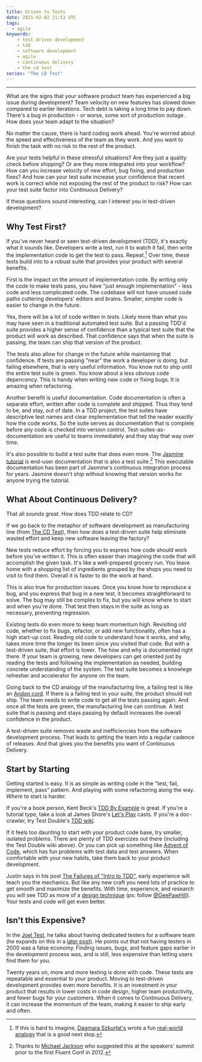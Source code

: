 ```yaml
---
title: Driven to Tests
date: 2021-02-02 21:53 UTC
tags:
  - agile 
keywords:
    - test driven development
    - tdd
    - software development
    - agile
    - continuous delivery
    - the cd test
series: "The CD Test"
---
```


[jasmine_tutorial]: https://jasmine.github.io/tutorials/your_first_suite
[gphill]: https://twitter.com/geepawhill
[steering_premise]: https://threadreaderapp.com/thread/1335623514959777795.html
[kent_tddbe]: https://amzn.to/3sYihAu
[tdd_docs]: https://github.com/testdouble/contributing-tests/wiki
[lets_play]: http://www.jamesshore.com/v2/projects/lets-play-tdd
[failures]: https://blog.testdouble.com/posts/2014-01-25-the-failures-of-intro-to-tdd/
[aoc]: https://adventofcode.com/
[joel]: https://www.joelonsoftware.com/2000/08/09/the-joel-test-12-steps-to-better-code/
[joel_testers]: https://www.joelonsoftware.com/2000/04/30/top-five-wrong-reasons-you-dont-have-testers/
[dagmar]: https://medium.com/@dagmaraszkurat
[analogy]: https://medium.com/@dagmaraszkurat/how-i-explained-tdd-to-a-non-developer-friend-and-got-a-job-offer-over-tacos-b881895182c5
[andon]: https://en.wikipedia.org/wiki/Andon_(manufacturing)
[cdt]: https://dwf.bigpencil.net/the-continuous-delivery-test/

---

What are the signs that your software product team has experienced a big issue during development? Team velocity on new features has slowed down compared to earlier iterations. Tech debt is taking a long time to pay down. There's a bug in production - or worse, some sort of production outage. How does your team adapt to the situation?

No matter the cause, there is hard coding work ahead. You're worried about the speed and effectiveness of the team as they work. And you want to finish the task with no risk to the rest of the product.

Are your tests helpful in these stressful situations? Are they just a quality check before shipping? Or are they more integrated into your workflow? How can you increase velocity of new effort, bug fixing, and production fixes? And how can your test suite increase your confidence that recent work is correct while not exposing the rest of the product to risk? How can your test suite factor into Continuous Delivery?

If these questions sound interesting, can I interest you in test-driven development?

## Why Test First?

If you've never heard or seen test-driven development (TDD), it's exactly what it sounds like. Developers write a test, run it to watch it fail, then write the implementation code to get the test to pass. Repeat.[^1] Over time, these tests build into to a robust suite that provides your product with several benefits.

First is the impact on the amount of implementation code. By writing only the code to make tests pass, you have "just enough implementation" - less code and less complicated code. The codebase will not have unused code paths cuttering developers' editors and brains. Smaller, simpler code is easier to change in the future.

Yes, there will be a lot of code written in _tests_. Likely more than what you may have seen in a traditional automated test suite. But a passing TDD'd suite provides a higher sense of confidence than a typical test suite that the product will work as described. That confidence says that when the suite is passing, the team can ship that version of the product.

The tests also allow for change in the future while maintaining that confidence. If tests are passing "near" the work a developer is doing, but failing elsewhere, that is very useful information. You know not to ship until the entire test suite is green. You know about a less obvious code depencency. This is handy when writing new code or fixing bugs. It is amazing when refactoring.

Another benefit is useful documentation. Code documentation is often a separate effort, written after code is complete and shipped. Thus they tend to be, and stay, out of date. In a TDD project, the test suites have descriptive test names and clear implementation that tell the reader exactly how the code works. So the suite serves as documentation that is complete before any code is checked into version control. Test-suites-as-documentation are useful to teams immediately and they stay that way over time.

It's also possible to build a test suite that does even more. The [Jasmine tutorial][jasmine_tutorial] is end-user documentation that is also a test suite.[^2] This executable documentation has been part of Jasmine's continuous integration process for years. Jasmine doesn't ship without knowing that version works for anyone trying the tutorial.

## What About Continuous Delivery?

That all sounds great. How does TDD relate to CD?

If we go back to the metaphor of software development as manufacturing line (from [The CD Test][cdt]), then how does a test-driven suite help eliminate wasted effort and keep new software leaving the factory?

New tests reduce effort by forcing you to express how code should work before you've written it. This is often easier than imagining the code that will accomplish the given task. It's like a well-prepared grocery run. You leave home with a shopping list of ingredients grouped by the shops you need to visit to find them. Overall it is faster to do the work at hand.

This is also true for production issues. Once you know how to reproduce a bug, and you express that bug in a new test, it becomes straightforward to solve. The bug may still be complex to fix, but you will know where to start and when you're done. That test then stays in the suite as long as necessary, preventing regression.

Existing tests do even more to keep team momentum high. Revisiting old code, whether to fix bugs, refactor, or add new functionality, often has a high start-up cost. Reading old code to understand how it works, and why, takes more time the longer its been since you visited that code. But with a test-driven suite, that effort is lower. The how and why is documented right there. If your team is growing, new developers can get oriented just by reading the tests and following the implementation as needed, building concrete understanding of the system. The test suite becomes a knowlege refresher and accelerator for anyone on the team.

Going back to the CD analogy of the manufacturing line, a failing test is like an [Andon cord][andon]. If there is a failing test in your suite, the product should not ship. The team needs to write code to get all the tests passing again. And once all the tests are green, the manufacturing line can continue. A test suite that is passing and stays passing by default increases the overall confidence in the product.

A test-driven suite removes waste and inefficiencies from the software development process.  That leads to getting the team into a regular cadence of releases. And that gives you the benefits you want of Continuous Delivery.

## Start by Starting

Getting started is easy. It is as simple as writing code in the "test, fail, implement, pass" pattern. And playing with some refactoring along the way. _Where_ to start is harder.

If you're a book person, Kent Beck's [TDD By Example][kent_tddbe] is great. If you're a tutorial type, take a look at James Shore's [Let's Play][lets_play] casts. If you're a doc-crawler, try Test Double's [TDD wiki][tdd_docs].

If it feels too daunting to start with your product code base, try smaller, isolated problems. There are plenty of TDD exercizes out there (including the Test Double wiki above). Or you can pick up something like [Advent of Code][aoc], which has fun problems with test data and test answers. When comfortable with your new habits, take them back to your product development.

Justin says in his post [The Failures of "Intro to TDD"][failures], early experience will teach you the mechanics. But like any new craft you need lots of practice to get smooth and maximize the benefits. With time, experience, and research you will see TDD as more of a [design technique][steering_premise] (ps: follow [@GeePawHill][gphill]). Your tests and code will get even better.

## Isn't this Expensive?

In the [Joel Test][joel], he talks about having dedicated testers for a software team (he expands on this in a [later post][joel_testers]). He points out that not having testers in 2000 was a false economy. Finding issues, bugs, and feature gaps earlier in the development process was, and is still, less expensive than letting users find them for you.

Twenty years on, more and more testing is done with code. These tests are repeatable and essential to your product. Moving to test-driven development provides even more benefits. It is an investment in your product that results in lower costs in code design, higher team productivity, and fewer bugs for your customers. When it comes to Continuous Delivery, it can increase the momentum of the team, making it easier to ship early and often.

[^1]: If this is hard to imagine, [Dagmara Szkurłat's][dagmar] wrote a fun [real-world analogy][analogy] that is a good next stop.
[^2]: Thanks to [Michael Jackson](https://twitter.com/mjackson) who suggested this at the speakers' summit prior to the first Fluent Conf in 2012.




